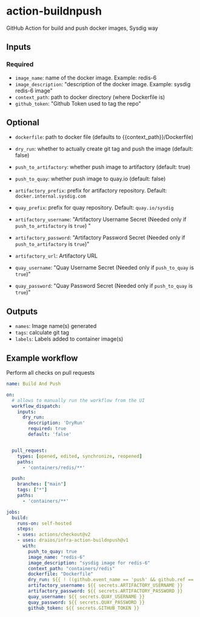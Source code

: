 # action-buildnpush

GitHub Action for build and push docker images, Sysdig way

## Inputs

### Required

- `image_name`: name of the docker image. Example: redis-6
- `image_description`: "description of the docker image. Example: sysdig redis-6 image"
- `context_path`: path to docker directory (where Dockerfile is)
- `github_token`: "Github Token used to tag the repo"

## Optional

- `dockerfile`:  path to docker file (defaults to {{context_path}}/Dockerfile)
- `dry_run`: whether to actually create git tag and push the image (default: false)
- `push_to_artifactory`: whether push image to artifactory (default: true)
- `push_to_quay`: whether push image to quay.io (default: false)
- `artifactory_prefix`: prefix for artifactory repository. Default: `docker.internal.sysdig.com`
- `quay_prefix`: prefix for quay repository. Default: `quay.io/sysdig`

- `artifactory_username`: "Artifactory Username Secret (Needed only if `push_to_artifactory` is `true`) "
- `artifactory_password`: "Artifactory Password Secret (Needed only if `push_to_artifactory` is `true`)"
- `artifactory_url`: Artifactory URL

- `quay_username`: "Quay Username Secret (Needed only if `push_to_quay` is `true`)"
- `quay_password`: "Quay Password Secret (Needed only if `push_to_quay` is `true`)"


## Outputs

- `names`: Image name(s) generated
- `tags`: calculate git tag
- `labels`: Labels added to container image(s)


## Example workflow

Perform all checks on pull requests

```yaml
name: Build And Push

on:
  # allows to manually run the workflow from the UI
  workflow_dispatch:
    inputs:
      dry_run:
        description: 'DryRun'
        required: true
        default: 'false'


  pull_request:
    types: [opened, edited, synchronize, reopened]
    paths:
      - 'containers/redis/**'

  push:
    branches: ["main"]
    tags: ["*"]
    paths:
      - 'containers/**'

jobs:
  build:
    runs-on: self-hosted
    steps:
    - uses: actions/checkout@v2
    - uses: draios/infra-action-buildnpush@v1
      with:
        push_to_quay: true
        image_name: "redis-6"
        image_description: "sysdig image for redis-6"
        context_path: "containers/redis"
        dockerfile: "Dockerfile"
        dry_run: ${{ ! ((github.event_name == 'push' && github.ref == 'refs/heads/main') || (github.event_name == 'workflow_dispatch' && github.event.inputs.dry_run == 'false')) }}
        artifactory_username: ${{ secrets.ARTIFACTORY_USERNAME }}
        artifactory_password: ${{ secrets.ARTIFACTORY_PASSWORD }}
        quay_username: ${{ secrets.QUAY_USERNAME }}
        quay_password: ${{ secrets.QUAY_PASSWORD }}
        github_token: ${{ secrets.GITHUB_TOKEN }}
```
